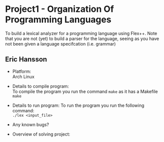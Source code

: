 # Project1 - Organization Of Programming Languages
To build a lexical analyzer for a programming language using Flex++. Note that you are not (yet) to build a parser for the language, 
seeing as you have not been given a language specifcation (i.e. grammar)

## **Eric Hansson**

- Platform:<br>
Arch Linux

- Details to compile program:<br>
To compile the program you run the command `make` as it has a Makefile<br>
```make```

- Details to run program: 
To run the program you run the following command:<br>
```./lex <input_file>```

- Any known bugs?

- Overview of solving project:

